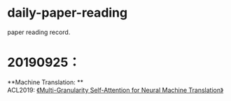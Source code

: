 # daily-paper-reading
 paper reading record.

# 20190925：
  **Machine Translation: **<br>
  <tab>ACL2019:
  <tab>[《Multi-Granularity Self-Attention for Neural Machine Translation》](https://arxiv.org/pdf/1909.02222)

